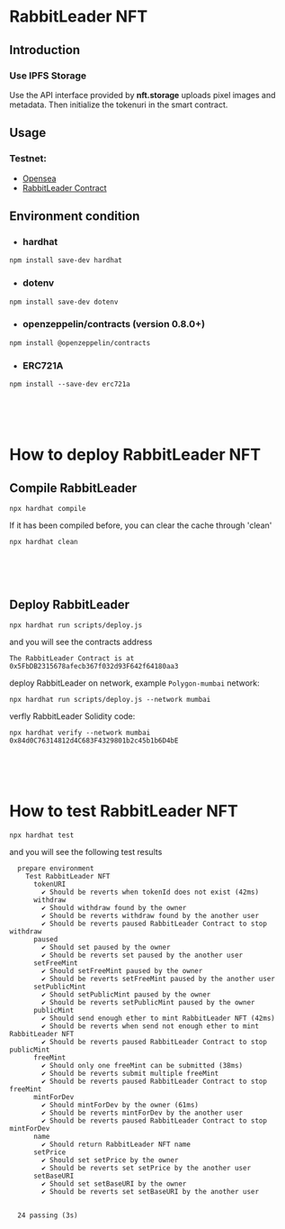 # RabbitLeader NFT 

## Introduction

### Use IPFS Storage
Use the API interface provided by **nft.storage** uploads pixel images and metadata.
Then initialize the tokenuri in the smart contract.







## **Usage**
### Testnet:
- [Opensea](https://testnets.opensea.io/collection/rabbitleader-iosiy7adfd)
- [RabbitLeader Contract](https://mumbai.polygonscan.com/address/0x32178cb895f1168e3617eb0010e241c6ade1d140)

## **Environment condition**
- ### hardhat
```
npm install save-dev hardhat
```
- ### dotenv
```
npm install save-dev dotenv
```
- ### openzeppelin/contracts (version 0.8.0+)
```
npm install @openzeppelin/contracts
```
- ### ERC721A
```
npm install --save-dev erc721a
```



&nbsp;

&nbsp;

# **How to deploy RabbitLeader NFT**

## **Compile RabbitLeader**
```
npx hardhat compile
```
If it has been compiled before, you can clear the cache through 'clean'
```
npx hardhat clean
```





&nbsp;

&nbsp;
## **Deploy RabbitLeader**
```
npx hardhat run scripts/deploy.js
```
and you will see the contracts address
```
The RabbitLeader Contract is at 0x5FbDB2315678afecb367f032d93F642f64180aa3
```

deploy RabbitLeader on network, example `Polygon-mumbai` network:
```
npx hardhat run scripts/deploy.js --network mumbai
```
verfly RabbitLeader Solidity code:
```
npx hardhat verify --network mumbai 0x84d0C76314812d4C683F4329801b2c45b1b6D4bE
```



&nbsp;

&nbsp;
# **How to test RabbitLeader NFT**
```
npx hardhat test
```
and you will see the following test results
```
  prepare environment
    Test RabbitLeader NFT
      tokenURI
        ✔ Should be reverts when tokenId does not exist (42ms)
      withdraw
        ✔ Should withdraw found by the owner
        ✔ Should be reverts withdraw found by the another user
        ✔ Should be reverts paused RabbitLeader Contract to stop withdraw
      paused
        ✔ Should set paused by the owner
        ✔ Should be reverts set paused by the another user
      setFreeMint
        ✔ Should setFreeMint paused by the owner
        ✔ Should be reverts setFreeMint paused by the another user
      setPublicMint
        ✔ Should setPublicMint paused by the owner
        ✔ Should be reverts setPublicMint paused by the owner
      publicMint
        ✔ Should send enough ether to mint RabbitLeader NFT (42ms)
        ✔ Should be reverts when send not enough ether to mint RabbitLeader NFT
        ✔ Should be reverts paused RabbitLeader Contract to stop publicMint
      freeMint
        ✔ Should only one freeMint can be submitted (38ms)
        ✔ Should be reverts submit multiple freeMint
        ✔ Should be reverts paused RabbitLeader Contract to stop freeMint
      mintForDev
        ✔ Should mintForDev by the owner (61ms)
        ✔ Should be reverts mintForDev by the another user
        ✔ Should be reverts paused RabbitLeader Contract to stop mintForDev
      name
        ✔ Should return RabbitLeader NFT name
      setPrice
        ✔ Should set setPrice by the owner
        ✔ Should be reverts set setPrice by the another user
      setBaseURI
        ✔ Should set setBaseURI by the owner
        ✔ Should be reverts set setBaseURI by the another user


  24 passing (3s)
```


